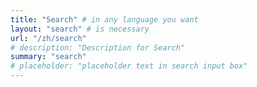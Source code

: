```yaml
---
title: "Search" # in any language you want
layout: "search" # is necessary
url: "/zh/search"
# description: "Description for Search"
summary: "search"
# placeholder: "placeholder text in search input box"
---
```


